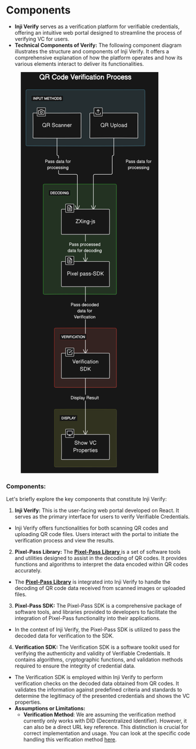 # Components

* **Inji Verify** serves as a verification platform for verifiable credentials, offering an intuitive web portal designed to streamline the process of verifying VC for users.
* **Technical Components of Verify:** The following component diagram illustrates the structure and components of Inji Verify. It offers a comprehensive explanation of how the platform operates and how its various elements interact to deliver its functionalities.

<figure><img src="../../.gitbook/assets/inji_verify_0.10.0_arch_diagram_1.png" alt="" width="375"><figcaption></figcaption></figure>



### Components:

Let's briefly explore the key components that constitute Inji Verify:

1. **Inji Verify:** This is the user-facing web portal developed on React. It serves as the primary interface for users to verify Verifiable Credentials.

* Inji Verify offers functionalities for both scanning QR codes and uploading QR code files. Users interact with the portal to initiate the verification process and view the results.

2. **Pixel-Pass Library:** The [**Pixel-Pass Library** ](https://www.npmjs.com/package/@mosip/pixelpass/v/0.1.6)is a set of software tools and utilities designed to assist in the decoding of QR codes. It provides functions and algorithms to interpret the data encoded within QR codes accurately.&#x20;

* The [**Pixel-Pass Library**](https://www.npmjs.com/package/@mosip/pixelpass/v/0.1.6) is integrated into Inji Verify to handle the decoding of QR code data received from scanned images or uploaded files.

3. **Pixel-Pass SDK:** The Pixel-Pass SDK is a comprehensive package of software tools, and libraries provided to developers to facilitate the integration of Pixel-Pass functionality into their applications.&#x20;

* In the context of Inji Verify, the Pixel-Pass SDK is utilized to pass the decoded data for verification to the SDK.&#x20;

4. **Verification SDK:** The Verification SDK is a software toolkit used for verifying the authenticity and validity of Verifiable Credentials. It contains algorithms, cryptographic functions, and validation methods required to ensure the integrity of credential data.

* The Verification SDK is employed within Inji Verify to perform verification checks on the decoded data obtained from QR codes. It validates the information against predefined criteria and standards to determine the legitimacy of the presented credentials and shows the VC properties.
* **Assumptions or Limitations:**
  * **Verification Method**: We are assuming the verification method currently only works with DID (Decentralized Identifier). However, it can also be a direct URL key reference. This distinction is crucial for correct implementation and usage. You can look at the specific code handling this verification method [here](https://github.com/mosip/inji-verify/blob/c32f37b1df3c99fc9ecda12af573e73083e02111/inji-verify/src/utils/verification-utils.js#L7).
